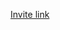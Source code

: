[Invite link](https://discordapp.com/oauth2/authorize?client_id=593359969806712861&scope=bot&permissions=0)